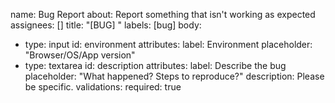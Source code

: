 name: Bug Report
about: Report something that isn't working as expected
assignees: []
title: "[BUG] <your title here>"
labels: [bug]
body:
  - type: input
    id: environment
    attributes:
      label: Environment
      placeholder: "Browser/OS/App version"
  - type: textarea
    id: description
    attributes:
      label: Describe the bug
      placeholder: "What happened? Steps to reproduce?"
      description: Please be specific.
    validations:
      required: true
